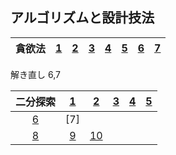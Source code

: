 ## アルゴリズムと設計技法

|貪欲法|[1](https://github.com/kaneda05/algo/blob/main/3/algo/1/1.py)|[2](https://github.com/kaneda05/algo/blob/main/3/algo/1/2.py)|[3](https://github.com/kaneda05/algo/blob/main/3/algo/1/3.py)|[4](https://github.com/kaneda05/algo/blob/main/3/algo/1/4.py)|[5](https://github.com/kaneda05/algo/blob/main/3/algo/1/5.py)|[6](https://github.com/kaneda05/algo/blob/main/3/algo/1/6.py)|[7](https://github.com/kaneda05/algo/blob/main/3/algo/1/7.py)|
|:--:|:--:|:--:|:--:|:--:|:--:|:--:|:--:|

解き直し
6,7

|二分探索|[1](https://github.com/kaneda05/algo/blob/main/3/algo/2/1.py)|[2](https://github.com/kaneda05/algo/blob/main/3/algo/2/2.py)|[3](https://github.com/kaneda05/algo/blob/main/3/algo/2/3.py)|[4](https://github.com/kaneda05/algo/blob/main/3/algo/2/4.py)|[5](https://github.com/kaneda05/algo/blob/main/3/algo/2/5.py)|
|:--:|:--:|:--:|:--:|:--:|:--:|
|[6](https://github.com/kaneda05/algo/blob/main/3/algo/2/6.py)|[7]
|[8](https://github.com/kaneda05/algo/blob/main/3/algo/2/8.py)|[9](https://github.com/kaneda05/algo/blob/main/3/algo/2/9.py)|[10](https://github.com/kaneda05/algo/blob/main/3/algo/2/10.py)|
